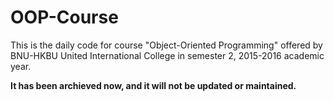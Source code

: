 # OOP-Course
This is the daily code for course "Object-Oriented Programming" offered by BNU-HKBU United International College in semester 2, 2015-2016 academic year.

**It has been archieved now, and it will not be updated or maintained.**
